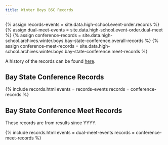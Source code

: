 ```yaml
---
title: Winter Boys BSC Records
---
```


{% assign records-events = site.data.high-school.event-order.records %}
{% assign dual-meet-events = site.data.high-school.event-order.dual-meet %}
{% assign conference-records = site.data.high-school.archives.winter.boys.bay-state-conference.overall-records %}
{% assign conference-meet-records = site.data.high-school.archives.winter.boys.bay-state-conference.meet-records %}

A history of the records can be found [here](/high-school/archives/winter/boys/bay-state-conference/records/history).

## Bay State Conference Records

{% include records.html
  events = records-events
  records = conference-records %}

## Bay State Conference Meet Records

These records are from results since YYYY.

{% include records.html
  events = dual-meet-events
  records = conference-meet-records %}

